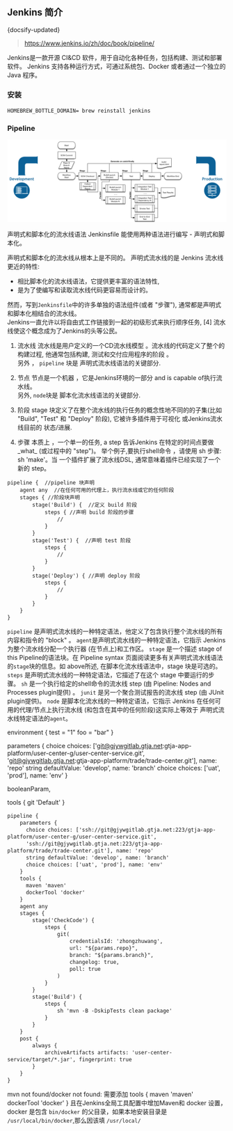 ## Jenkins 简介
{docsify-updated}
> https://www.jenkins.io/zh/doc/book/pipeline/

Jenkins是一款开源 CI&CD 软件，用于自动化各种任务，包括构建、测试和部署软件。
Jenkins 支持各种运行方式，可通过系统包、Docker 或者通过一个独立的 Java 程序。

### 安装
`HOMEBREW_BOTTLE_DOMAIN= brew reinstall jenkins`

### Pipeline
<center><img src="pics/realworld-pipeline-flow.png"></center>

声明式和脚本化的流水线语法
Jenkinsfile 能使用两种语法进行编写 - 声明式和脚本化。

声明式和脚本化的流水线从根本上是不同的。 声明式流水线的是 Jenkins 流水线更近的特性:
+ 相比脚本化的流水线语法，它提供更丰富的语法特性,
+ 是为了使编写和读取流水线代码更容易而设计的。

然而，写到`Jenkinsfile`中的许多单独的语法组件(或者 "步骤"), 通常都是声明式和脚本化相结合的流水线。  
Jenkins一直允许以将自由式工作链接到一起的初级形式来执行顺序任务, [4] 流水线使这个概念成为了Jenkins的头等公民。

1. 流水线
	流水线是用户定义的一个CD流水线模型 。流水线的代码定义了整个的构建过程, 他通常包括构建, 测试和交付应用程序的阶段 。  
	另外 ， `pipeline` 块是 声明式流水线语法的关键部分.

2. 节点
	节点是一个机器 ，它是Jenkins环境的一部分 and is capable of执行流水线。  
	另外, `node`块是 脚本化流水线语法的关键部分.

3. 阶段
	stage 块定义了在整个流水线的执行任务的概念性地不同的的子集(比如 "Build", "Test" 和 "Deploy" 阶段), 它被许多插件用于可视化 或Jenkins流水线目前的 状态/进展.

4. 步骤
	本质上 ，一个单一的任务, a step 告诉Jenkins 在特定的时间点要做_what_ (或过程中的 "step")。 举个例子,要执行shell命令 ，请使用 sh 步骤: sh 'make'。当	一个插件扩展了流水线DSL,  通常意味着插件已经实现了一个新的 step。

```
pipeline {  //pipeline 块声明
    agent any  //在任何可用的代理上，执行流水线或它的任何阶段
    stages { //阶段块声明
        stage('Build') {  //定义 build 阶段
            steps { //声明 build 阶段的步骤
                // 
            }
        }
        stage('Test') {  //声明 test 阶段
            steps {
                // 
            }
        }
        stage('Deploy') { //声明 deploy 阶段
            steps {
                // 
            }
        }
    }
}
```

`pipeline` 是声明式流水线的一种特定语法，他定义了包含执行整个流水线的所有内容和指令的 "block" 。
`agent`是声明式流水线的一种特定语法，它指示 Jenkins 为整个流水线分配一个执行器 (在节点上)和工作区。
`stage` 是一个描述 stage of this Pipeline的语法块。在 Pipeline syntax 页面阅读更多有关声明式流水线语法的`stage`块的信息。如 above所述, 在脚本化流水线语法中，stage 块是可选的。
`steps` 是声明式流水线的一种特定语法，它描述了在这个 stage 中要运行的步骤。
`sh` 是一个执行给定的shell命令的流水线 step (由 Pipeline: Nodes and Processes plugin提供) 。
`junit` 是另一个聚合测试报告的流水线 step (由 JUnit plugin提供)。
`node` 是脚本化流水线的一种特定语法，它指示 Jenkins 在任何可用的代理/节点上执行流水线 (和包含在其中的任何阶段)这实际上等效于 声明式流水线特定语法的`agent`。


environment {
  test = "1"
  foo = "bar"
}


parameters {
  choice choices: ['git@gjywgitlab.gtja.net:gtja-app-platform/user-center-g/user-center-service.git', 'git@gjywgitlab.gtja.net:gtja-app-platform/trade/trade-center.git'], name: 'repo'
  string defaultValue: 'develop', name: 'branch'
  choice choices: ['uat', 'prod'], name: 'env'
}

booleanParam,

tools {
  git 'Default'
}


```
pipeline {
    parameters {
      choice choices: ['ssh://git@gjywgitlab.gtja.net:223/gtja-app-platform/user-center-g/user-center-service.git',
      'ssh://git@gjywgitlab.gtja.net:223/gtja-app-platform/trade/trade-center.git'], name: 'repo'
      string defaultValue: 'develop', name: 'branch'
      choice choices: ['uat', 'prod'], name: 'env'
    }
    tools {
      maven 'maven'
      dockerTool 'docker'
    }
    agent any
    stages {
        stage('CheckCode') {
            steps {
                git(
                    credentialsId: 'zhongzhuwang',
                    url: "${params.repo}",
                    branch: "${params.branch}",
                    changelog: true,
                    poll: true
                )
            }
        }
        stage('Build') {
            steps {
                sh 'mvn -B -DskipTests clean package'
            }
        }
    }
    post {
        always {
            archiveArtifacts artifacts: 'user-center-service/target/*.jar', fingerprint: true
        }
    }
}
```

mvn not found/docker not found:
需要添加
tools {
	maven 'maven'
	dockerTool 'docker'
}
且在Jenkins全局工具配置中增加Maven和 docker 设置，docker 是包含 `bin/docker` 的父目录，如果本地安装目录是 `/usr/local/bin/docker`,那么因该填 `/usr/local/`